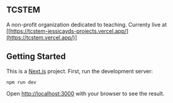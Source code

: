 ## TCSTEM

A non-profit organization dedicated to teaching. Currenty live at [[https://tcstem-jessicayds-projects.vercel.app/](https://tcstem.vercel.app/)]

## Getting Started

This is a [Next.js](https://nextjs.org/) project. First, run the development server:

```
npm run dev
```

Open [http://localhost:3000](http://localhost:3000) with your browser to see the result.
